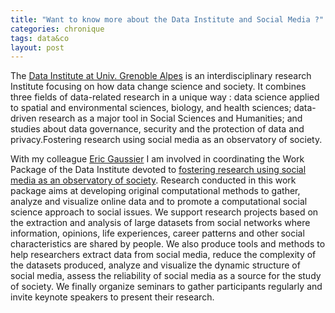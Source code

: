 ```yaml
---
title: "Want to know more about the Data Institute and Social Media ?"
categories: chronique
tags: data&co
layout: post
---
```


The [Data Institute at Univ. Grenoble Alpes](https://data-institute.univ-grenoble-alpes.fr/) is an interdisciplinary research Institute focusing on how data change science and society. It combines three fields of data-related research in a unique way : data science applied to spatial and environmental sciences, biology, and health sciences; data-driven research as a major tool in Social Sciences and Humanities; and studies about data governance, security and the protection of data and privacy.Fostering research using social media as an observatory of society.

With my colleague [Eric Gaussier](http://ama.liglab.fr/~gaussier/) I am involved in coordinating the Work Package of the Data Institute devoted to [fostering research using social media as an observatory of society](https://data-institute.univ-grenoble-alpes.fr/research/data-science-social-media-and-social-sciences/).
Research conducted in this work package aims at developing original computational methods to gather, analyze and visualize online data and to promote a computational social science approach to social issues. We support research projects based on the extraction and analysis of large datasets from social networks where information, opinions, life experiences, career patterns and other social characteristics are shared by people. We also produce tools and methods to help researchers extract data from social media, reduce the complexity of the datasets produced, analyze and visualize the dynamic structure of social media, assess the reliability of social media as a source for the study of society. We finally organize seminars to gather participants regularly and invite keynote speakers to present their research.
